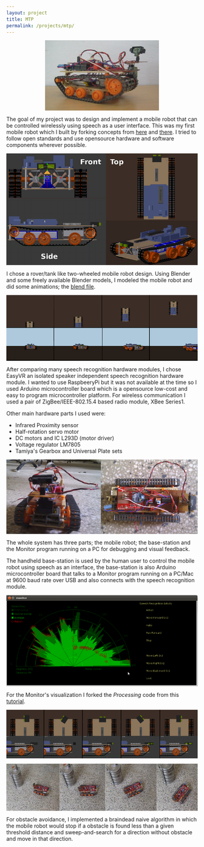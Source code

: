 ```yaml
---
layout: project
title: MTP
permalink: /projects/mtp/
---
```


<p align = "center"><img align="center" src="/images/projects/mtp/side.png"/></p>

The goal of my project was to design and implement a mobile robot that can be controlled wirelessly using speech as a user interface. This was my first mobile robot which I built by forking concepts from [here](http://www.youtube.com/watch?v=cKY9tpxtkvE) and [there](http://www.cs.umu.se/education/examina/Rapporter/ShafkatKibria.pdf). I tried to follow open standards and use opensource hardware and software components wherever possible.

<p align = "center"><img align="center" src="/images/projects/mtp/blender.png"/></p>

I chose a rover/tank like two-wheeled mobile robot design. Using Blender and some freely available Blender models, I modeled the mobile robot and did some animations; the [blend file](/files/docs/mtp/mtp.blend).

<p align = "center"><img align="center" src="/images/projects/mtp/movement.png"/></p>

After comparing many speech recognition hardware modules, I chose EasyVR an isolated speaker independent speech recognition hardware module. I wanted to use RaspbeeryPi but it was not available at the time so I used Arduino microcontroller board which is a opensource low-cost and easy to program microcontroller platform. For wireless communication I used a pair of ZigBee/IEEE-802.15.4 based radio module, XBee Series1.

Other main hardware parts I used were:

* Infrared Proximity sensor
* Half-rotation servo motor
* DC motors and IC L293D (motor driver)
* Voltage regulator LM7805
* Tamiya's Gearbox and Universal Plate sets

<p align = "center"><img align="center" src="/images/projects/mtp/robot.jpg"/></p>

The whole system has three parts; the mobile robot; the base-station and the Monitor program running on a PC for debugging and visual feedback.

The handheld base-station is used by the human user to control the mobile robot using speech as an interface, the base-station is also Arduino microcontroller board that talks to a Monitor program running on a PC/Mac at 9600 baud rate over USB and also connects with the speech recognition module.

<p align = "center"><img align="center" src="/images/projects/mtp/monitor.png"/></p>

For the Monitor's visualization I forked the _Processing_ code from this [tutorial](http://luckylarry.co.uk/arduino-projects/arduino-sonic-range-finder-with-srf05/).

<p align = "center"><img align="center" src="/images/projects/mtp/servosweep.png"/></p>

<p align = "center"><img align="center" src="/images/projects/mtp/obstacle-avoidance.png"/></p>

For obstacle avoidance, I implemented a braindead naive algorithm in which the mobile robot would stop if a obstacle is found less than a given threshold distance and sweep-and-search for a direction without obstacle and move in that direction.
